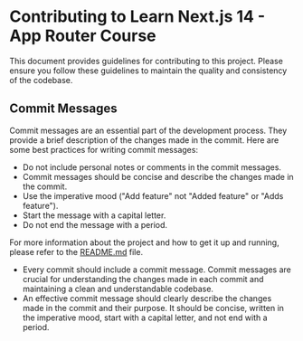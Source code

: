 # Contributing to Learn Next.js 14 - App Router Course

This document provides guidelines for contributing to this project. Please ensure you follow these guidelines to maintain the quality and consistency of the codebase.

## Commit Messages

Commit messages are an essential part of the development process. They provide a brief description of the changes made in the commit. Here are some best practices for writing commit messages:

- Do not include personal notes or comments in the commit messages.
- Commit messages should be concise and describe the changes made in the commit.
- Use the imperative mood ("Add feature" not "Added feature" or "Adds feature").
- Start the message with a capital letter.
- Do not end the message with a period.

For more information about the project and how to get it up and running, please refer to the [README.md](./README.md) file.

- Every commit should include a commit message. Commit messages are crucial for understanding the changes made in each commit and maintaining a clean and understandable codebase.
- An effective commit message should clearly describe the changes made in the commit and their purpose. It should be concise, written in the imperative mood, start with a capital letter, and not end with a period.
